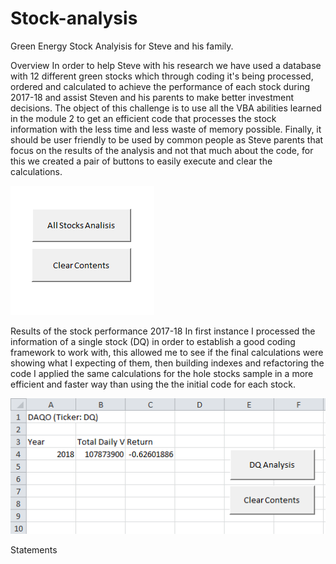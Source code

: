 # Stock-analysis
Green Energy Stock Analyisis for Steve and his family.

Overview
In order to help Steve with his research we have used a database with 12 different green stocks which through coding it's being processed, ordered and calculated to achieve the performance of each stock during 2017-18 and assist Steven and his parents to make better investment decisions. The object of this challenge is to use all the VBA abilities learned in the module 2 to get an efficient code that processes the stock information with the less time and less waste of memory possible. Finally, it should be user friendly to be used by common people as Steve parents that focus on the results of the analysis and not that much about the code, for this we created a pair of buttons to easily execute and clear the calculations.

![Buttons](https://github.com/franciscomg90/Stock-analysis/blob/main/BUTTONS.PNG)

Results of the stock performance 2017-18
In first instance I processed the information of a single stock (DQ) in order to establish a good coding framework to work with, this allowed me to see if the final calculations were showing what I expecting of them, then building indexes and refactoring the code I applied the same calculations for the hole stocks sample in a more efficient and faster way than using the the initial code for each stock.

![DQ Analysis](https://github.com/franciscomg90/Stock-analysis/blob/main/DQAnalysis.PNG)

Statements
